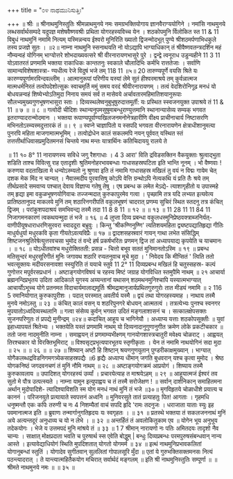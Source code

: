 +++
title = "೦೪ ನಾಥಮುನಿಸುತ್ತಿಃ"

+++
॥ श्रीः ॥ 
श्रीनाथमुनिस्तुतिः 
श्रीमन्नाथमुनये नमः 
समग्रभक्तियोगाय ज्ञानवैराग्ययोगिने । 
नमांसि नाथमुनये लब्धसर्वार्थसम्पदे 
यदुपज्ञ मशेषवैष्णवश्रीः 
प्रथिता योगरहस्यविच्च येन । 
शठकोपमुनि र्विलोकित स्त 
11 & 11 
विबुधं नाथमुनिं नमामि नित्यम् 
यस्मिन्नन्वय ईश्वरो मुनिरिति ख्यातो द्विजन्मोदभूत् 
पुण्ये श्रीशठमर्पणाभिधकुले तस्य प्रजज्ञे सुतः । 
॥२॥ 
नाम्ना नाथमुनि स्सनाथयति नो योऽद्यापि भाग्याधिकान् तं श्रीवैष्णवतन्त्रदर्शिन महं नौम्यन्वहं योगिनम् 
भाग्योत्तरे शोभदाख्यवत्सरे 
श्री वीरनारायणभासुरे पुरे । 
द्वन्द्वे त्वनूराध उडुन्यहीने 
11 3 11 
योऽवातरतं प्रणमामि भक्तया 
राकाधिकः कान्ततनुः स्वकाले चौलादिभिः कर्मभि रात्ततेजाः । सर्वाणि सामान्यविशेषशास्त्रा- ण्यधीत्य रेजे विदुषं भजे तम् 
118 11 
॥५॥ 
20 
तारुण्यपूर्णे वयसि श्रिते यः कारुण्यपूर्णामरविन्दवल्लीम् । आत्मानुरूपां परिणीय यस्यां लेमे सुतं हीश्वरमाश्रये तम् 
कुर्वन्नात्मज मात्मधर्मनिरतं तत्वोपदेशोत्सुकः स्वाचमृर्ति ममुं समय वरदं श्रीवीरनारायणम् । तत्वं वेदशिरोनिगूढ मनधं यो बोधयन्नन्वहं शिष्येभ्योऽतिमुदा निनाय समयं सर्व त मासेवये 
अर्चावतारमहिमातिशयानुरूपाः 
सौलभ्यमुख्यगुणभूषणभासुरा स्ताः । 
दिव्यस्थलेष्वनुबुभूषुरुदात्तमूर्ती: 
यः प्रस्थित स्स्वजनयुक्त उपाश्रये तं 
11 & 11 
॥ ७ ॥ 
॥ ८ ॥ 
गत्वोदी चीदिशः स्थान्यनुपमसुषुमाबन्धुराण्युत्तमानि स्थानान्यासेव्य सम्यक् भगवत इतराण्यादरान्मोदमानः । भक्तया रूपाण्यपूर्वाण्यखिलजनमनोनेत्रहारीणि वीक्ष्य प्राचीनाचार्य निष्टासरणि मभिनतोऽस्म्यस्मदुत्तारकं तं ॥। ९ ॥ 
स्वप्ने चाज्ञापितो य स्सपदि भगवता वीरनारायणेन क्षेत्राधीशानुमत्या पुनरपि महिता माजगामात्मभूमिम् । तत्वोद्रोधेन कालं सकलमपि नयन् पूर्ववत् यस्थित स्तं तत्तत्तीर्थाधिवासप्रमुदितमनसं चिन्तये नाथ मन्तः 
यात्रार्थिनः कतिचिदाययु रालये ते 

॥ 
11 
१० 
8° 11 
नारायणस्य सविधे जगु रैशगाधाः । 
4 
3 
आरा' विति द्रविडसक्तिन वैकयुक्ताः 
श्रुत्वाद्भुता शडिति ताश्च विवित्सु राह 
एतादृशीः श्रुतिमनोहरभावबन्धाः गाधासहस्रघटिता इति भान्ति नूनम् । भो वैष्णवाः ! करुणया वदताखिला मे धन्योऽस्म्यतो नु श्रुणवा इति तं नमामि 
गाधासहस्र मखिलं तु वयं न विद्मः गायेम चेत् दशक मेक मिंद न चान्यत् । नैवास्मदीय पुरवासिषु कोऽपि वेत्ति 
ग्रन्थोऽपि नेत्यकथि यं प्रति तैः श्रये तम् 
तीर्थप्रसादे समवाप्य पश्चात् देवाय विज्ञाप्य गतेषु तेषु । एष प्रबन्ध क लमेत मेऽद्ये- त्याशागृहीतो य उपास्महे तम् 
हृद्या इमा वकुळभूषणयोगिवाचः तज्जन्मदात् कुरुकापुरमेव गत्वा । पृच्छामि तत्र यदि लभ्यत इत्यवेत्य प्रातिष्ठतानुपद माकलये मुनिं तम् 
शठारिनगरीपतिं वकुलभूषणं चादरात् 
प्रणम्य सुचिरं स्थित स्तदनु तत्र कंचित् द्विजम् । परांकुशपदाश्रयं समभिवन्द्य तस्मै तदा 
11 8 8 11 
॥ १२ ॥ 
॥ १३ ॥ 
11 28 11 
11 84 11 
निजागमनकारणं त्वकथयन्मुदा तं भजे 
॥ १६ ॥ 
4 
लुप्ता दिव्य प्रबन्धा वकुलधस्मुनिप्रेष्ठवक्त्राब्जनिर्यत्- वाणीपीयूषधाराधरणिसुरवरा स्वाददूरा बभ्रुवुः । 
किन्तु 'श्रीकण्णिनुण्णि' त्यतिशयमहिता द्व्यष्टपद्यातिहृद्या गीतिः माधुर्यधुर्या मधुरकवि कृता गीयतेऽवत्यविप्रैः ॥ १७ ॥ 
द्वादशसहस्रवारं गायन् गाथा लभेत संसिद्धिम् 
शिष्टजनश्रुतिरेषेत्युत्तरवचसा भुमोद तं वन्दे 
हर्ष प्रकर्षभरितः प्रणमन् द्विज तां 
अध्यापयाद्य कृपयेति च याचमानः । 
॥ १८ ॥ 
योऽधीतवांश्च मधुरोक्तितती: प्रसन्न - 
चित्तो बभूव सततं मुनिमानतोऽस्मि 
॥ १९ ॥ 
प्रबन्ध मतिसुन्दरं मधुरसूरिगीतं मुनिः 
जगावथ शठारि रप्यतनुवाच मूचे मुदा । 
' निवेदय कि मीप्सितं ' त्विति ततो भवत्सूक्तयः मदीयरसनावशा स्स्युरिति तं ययाचे स्तुवे 
11 2° 11 
दिव्यप्रबन्ध मखिलं हि चतुस्सहस्र- 
कल्पं गुणोत्तर मपूर्वरसप्रधानं । 
अष्टाङ्गयोगविषयं च रहस्य मिष्टं 
जग्राह योगविधित स्तमुपैमि नाथम् 
॥ २१ 
आचार्या ब्रह्मनन्दिप्रभृतय उदिता आदिकाले युगस्य अय्यन्तानां यथासन् शठमथनमुनिश्चापि यस्यात्मभाग्यात् आचार्योऽभूच्च योगे प्रतनमत विदाचार्यमालाद्यमूर्तिः श्रीमद्रामानुजार्यप्रथितगुरुगुरोः तात मीड्यं नमामि ॥ २ 
116 
5 
रमानियोगात् कुरुकापुरीशः । पदात् परस्मात् अवतीर्य यस्मै ॥ द्वयं तथा योगरहस्यमाह । 
नाथाय तस्मै मुनये नमोऽस्तु 
॥ २३ ॥ 
कंचित् कालं वसन् य शठरिपुनगरे बोधयन् आत्मतत्वं । तत्रत्येभ्यः पुनश्च स्वनगर मुपयातोऽध्वदिव्यस्थलानि ॥ गत्वा संसेव्य कुर्वन् भगवत उदितं मङ्गलाशासनं च । सत्कालक्षेपसक्तः सुजनपरिणुतः तं प्रपद्ये मुनीन्द्रम् ॥२४॥ 
कदाचित् आहूय च भागिनेयौ । अध्याप्य यत्ताः शठकोपसूक्तीः ॥ युवां इहाध्यापयतं श्रितेभ्यः । भक्तयेति यस्तं प्रणमामि नाथम् 
यो दिव्यनादानुगुणानुगीत क्रमेण लोके प्रकटीचकार ॥ ततो जना नादमुनीति नाम्ना । 
समाह्वयन् तं प्रणमाम्यभीक्ष्णम् 
गानयोगशास्त्रचातुरी मवेक्ष्य चोळराट् । आह्वयत् तिरश्चकार यो विरक्तिभूमिराट् ॥ विश्वसृट्प्रभृत्यपारभूतय स्तृणीकृताः । 
येन तं नमामि नाथयोगिनं सदा मुदा 
॥ २५ ॥ 
॥ २६ ॥ 
॥ २७ ॥ 
शिष्यान् अष्टौ हि शिष्टान् श्रयणगुणयुतान् पुण्डरीकाक्षमुख्यान् । भाग्यात् योगैकलब्धद्रविडनिगमगत्र्येकसाहस्रपद्यैः ॥6 
हृद्यैः अध्याप्य धीमान् जगति बुधवरान् यश्च कृत्वा मुमोद । श्रेष्ठ योगकनिष्ठं जगदवनचणं तं मुनिं नौमि नाथम् ॥ २८ ॥ 
अष्टाङ्गयोगक्रमं आप्रयोगं । 
शिष्याय तस्मै कुरुकावलाय ॥ 
उपादिशत् योगरहस्यं उर्व्यां । 
प्रचारयेत्याह त माश्रयेऽहम् 
॥ २९ ॥ 
आहूयात्मजं ईश्वरं तव सुतो मे पौत्र उत्पत्स्यते । नाम्ना यामुन इत्युपाह्वय च तं तस्मै सरोजेक्षण ! ॥ सर्वान् दार्शनिकान् समाहितमना अर्थान् मुदोपादिशे- त्यादिश्याविशति स्म योग मनधं नाथं मुनिं तं भजे ॥३०॥ 
मृगविहृतये चोळाधीशे प्रयात्य च काननं । परिजनयुते प्रत्यायाते स्वपत्तनं अध्वनि ॥ मुनिवरसुते तातं प्रत्याहतुः पित! आगताः । गृहमधि धनुष्मन्तौ एकः कपिः तरुणी च नः 
4 
निशम्यैतां वाचं सपदि हृदि 'रामः तदनुजः । धराजाता याताः स्युः इह पवमानात्मज इति ॥ ब्रुवाणः तन्मार्गानुगतिहृदयः यः स्वगृहतः । 
॥ ३१ ॥ 
प्रतस्थे भक्तया तं सकलजननाथं मुनिं अये 
अत्यन्तदूरं अनुधाव्य च यो न लेभे । 
॥ ३२ ॥ 
अन्तर्हितं तं अवलोकितुकाम एव ॥ योगेन भूय अनुभूय तदेकयोगः । भेजे य उत्तमपदं मुनि मांश्रये तं 
॥ ३३ ॥ 
1 
7 
श्रीमान् नारायणो नः पतिः अमितदयः तादृशो नैव चान्यः । साक्षात् मोक्षप्रदाता भवति च पुरुषार्थ स्स एवेति बोद्धुम् | बन्धुः दिव्यप्रबन्धः परमपुरुषसंबन्धवान् नान्य आस्ते । इत्यावेद्याधियोगं स्थिति मुपदिशतात् योगतो योगमर्म ॥ ३४ ॥ इत्थं नाथमुनिप्रभावकलितां योगानुबन्धां स्तुतिं । योगादेव सुगीतवान् सुललितां गोपालसूरि मुँदा ॥ एतां ये गुरुभक्तिसक्तमनसः नित्यं पठन्त्यादरात् । ते यान्त्यात्महितैकयोग मचिरात् सर्वार्थदं मङ्गलम् 
॥ इति श्री नाथमुनिस्तुतिः सम्पूर्णा ॥ 
॥ श्रीमते नाथमुनये नमः ॥ 
॥ ३५ ॥ 
